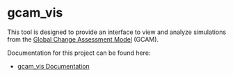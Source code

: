 # gcam_vis

This tool is designed to provide an interface to view and analyze simulations from the [Global Change Assessment Model](http://www.globalchange.umd.edu/models/gcam) (GCAM).

Documentation for this project can be found here:
*   [gcam_vis Documentation](http://gcam-vis-docs.readthedocs.io/)